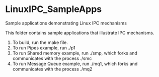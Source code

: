 # LinuxIPC_SampleApps
Sample applications demonstrating Linux IPC mechanisms

This folder contains sample applications that illustrate IPC mechanisms.

1. To build, run the make file.
2. To run Pipes example, run ./p1
3. To run Shared memory example,  run ./smp, which forks and communicates with the process ./smc
4. To run Message Queue example, run ./mq1, which forks and communicates with the process ./mq2
